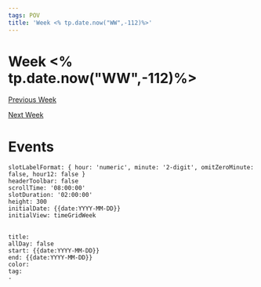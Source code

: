 ```yaml
---
tags: POV
title: 'Week <% tp.date.now("WW",-112)%>'
---
```


# Week <% tp.date.now("WW",-112)%>

[Previous Week](<% tp.date.now("YYYY-[W]WW",+7)%>)

[Next Week](<% tp.date.now("YYYY-[W]WW",+21)%>)

# Events

```itinerary
slotLabelFormat: { hour: 'numeric', minute: '2-digit', omitZeroMinute: false, hour12: false }
headerToolbar: false
scrollTime: '08:00:00'
slotDuration: '02:00:00'
height: 300
initialDate: {{date:YYYY-MM-DD}}
initialView: timeGridWeek
```

## 

```itinerary-event
title: 
allDay: false
start: {{date:YYYY-MM-DD}}
end: {{date:YYYY-MM-DD}}
color: 
tag:
- 
```


